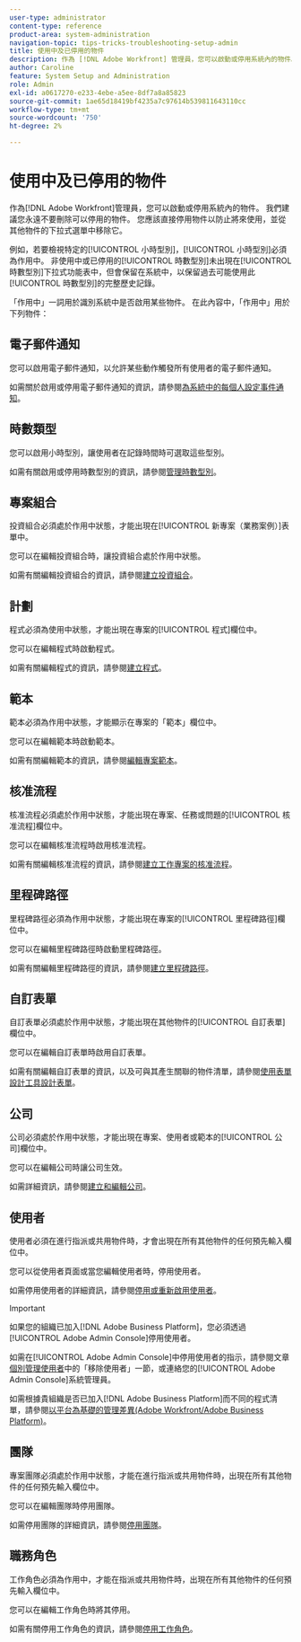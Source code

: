 ```yaml
---
user-type: administrator
content-type: reference
product-area: system-administration
navigation-topic: tips-tricks-troubleshooting-setup-admin
title: 使用中及已停用的物件
description: 作為 [!DNL Adobe Workfront] 管理員，您可以啟動或停用系統內的物件。 我們建議您永遠不要刪除可以停用的物件。 您應該直接停用物件以防止將來使用，並從其他物件的下拉式選單中移除它。
author: Caroline
feature: System Setup and Administration
role: Admin
exl-id: a0617270-e233-4ebe-a5ee-8df7a8a85823
source-git-commit: 1ae65d18419bf4235a7c97614b539811643110cc
workflow-type: tm+mt
source-wordcount: '750'
ht-degree: 2%

---
```


# 使用中及已停用的物件

作為[!DNL Adobe Workfront]管理員，您可以啟動或停用系統內的物件。 我們建議您永遠不要刪除可以停用的物件。 您應該直接停用物件以防止將來使用，並從其他物件的下拉式選單中移除它。

例如，若要檢視特定的[!UICONTROL 小時型別]，[!UICONTROL 小時型別]必須為作用中。 非使用中或已停用的[!UICONTROL 時數型別]未出現在[!UICONTROL 時數型別]下拉式功能表中，但會保留在系統中，以保留過去可能使用此[!UICONTROL 時數型別]的完整歷史記錄。

「作用中」一詞用於識別系統中是否啟用某些物件。 在此內容中，「作用中」用於下列物件：

## 電子郵件通知

您可以啟用電子郵件通知，以允許某些動作觸發所有使用者的電子郵件通知。

如需關於啟用或停用電子郵件通知的資訊，請參閱[為系統中的每個人設定事件通知](../../administration-and-setup/manage-workfront/emails/configure-event-notifications-for-everyone-in-the-system.md)。

## 時數類型

您可以啟用小時型別，讓使用者在記錄時間時可選取這些型別。

如需有關啟用或停用時數型別的資訊，請參閱[管理時數型別](../../administration-and-setup/set-up-workfront/configure-timesheets-schedules/hour-types.md)。

## 專案組合

投資組合必須處於作用中狀態，才能出現在[!UICONTROL 新專案（業務案例）]表單中。

您可以在編輯投資組合時，讓投資組合處於作用中狀態。

如需有關編輯投資組合的資訊，請參閱[建立投資組合](../../manage-work/portfolios/create-and-manage-portfolios/create-portfolios.md)。

## 計劃

程式必須為使用中狀態，才能出現在專案的[!UICONTROL 程式]欄位中。

您可以在編輯程式時啟動程式。

如需有關編輯程式的資訊，請參閱[建立程式](../../manage-work/portfolios/create-and-manage-programs/create-program.md)。

## 範本

範本必須為作用中狀態，才能顯示在專案的「範本」欄位中。

您可以在編輯範本時啟動範本。

如需有關編輯範本的資訊，請參閱[編輯專案範本](../../manage-work/projects/create-and-manage-templates/edit-templates.md)。

## 核准流程

核准流程必須處於作用中狀態，才能出現在專案、任務或問題的[!UICONTROL 核准流程]欄位中。

您可以在編輯核准流程時啟用核准流程。

如需有關編輯核准流程的資訊，請參閱[建立工作專案的核准流程](../../administration-and-setup/customize-workfront/configure-approval-milestone-processes/create-approval-processes.md)。

## 里程碑路徑

里程碑路徑必須為作用中狀態，才能出現在專案的[!UICONTROL 里程碑路徑]欄位中。

您可以在編輯里程碑路徑時啟動里程碑路徑。

如需有關編輯里程碑路徑的資訊，請參閱[建立里程碑路徑](../../administration-and-setup/customize-workfront/configure-approval-milestone-processes/create-milestone-path.md)。

## 自訂表單

自訂表單必須處於作用中狀態，才能出現在其他物件的[!UICONTROL 自訂表單]欄位中。

您可以在編輯自訂表單時啟用自訂表單。

如需有關編輯自訂表單的資訊，以及可與其產生關聯的物件清單，請參閱[使用表單設計工具設計表單](/help/quicksilver/administration-and-setup/customize-workfront/create-manage-custom-forms/form-designer/design-a-form/design-a-form.md)。

## 公司

公司必須處於作用中狀態，才能出現在專案、使用者或範本的[!UICONTROL 公司]欄位中。

您可以在編輯公司時讓公司生效。

如需詳細資訊，請參閱[建立和編輯公司](../../administration-and-setup/set-up-workfront/organizational-setup/create-and-edit-companies.md)。

## 使用者

使用者必須在進行指派或共用物件時，才會出現在所有其他物件的任何預先輸入欄位中。

您可以從使用者頁面或當您編輯使用者時，停用使用者。

如需停用使用者的詳細資訊，請參閱[停用或重新啟用使用者](../../administration-and-setup/add-users/create-and-manage-users/deactivate-a-user.md)。

>[!IMPORTANT]
>
>如果您的組織已加入[!DNL Adobe Business Platform]，您必須透過[!UICONTROL Adobe Admin Console]停用使用者。
>
>如需在[!UICONTROL Adobe Admin Console]中停用使用者的指示，請參閱文章[個別管理使用者](https://helpx.adobe.com/enterprise/using/manage-users-individually.html)中的「移除使用者」一節，或連絡您的[!UICONTROL Adobe Admin Console]系統管理員。
>
>如需根據貴組織是否已加入[!DNL Adobe Business Platform]而不同的程式清單，請參閱[以平台為基礎的管理差異(Adobe Workfront/Adobe Business Platform)](../../administration-and-setup/get-started-wf-administration/actions-in-admin-console.md)。

## 團隊

專案團隊必須處於作用中狀態，才能在進行指派或共用物件時，出現在所有其他物件的任何預先輸入欄位中。

您可以在編輯團隊時停用團隊。

如需停用團隊的詳細資訊，請參閱[停用團隊](../../people-teams-and-groups/create-and-manage-teams/deactivate-a-team.md)。

## 職務角色

工作角色必須為作用中，才能在指派或共用物件時，出現在所有其他物件的任何預先輸入欄位中。

您可以在編輯工作角色時將其停用。

如需有關停用工作角色的資訊，請參閱[停用工作角色](../../administration-and-setup/set-up-workfront/organizational-setup/deactivate-job-roles.md)。
